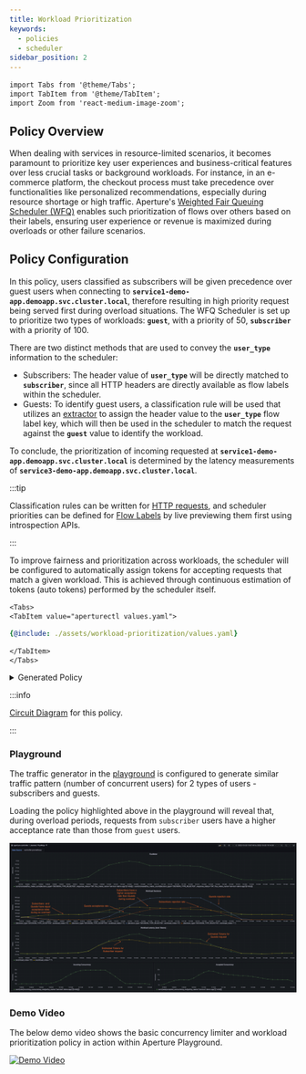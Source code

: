 ```yaml
---
title: Workload Prioritization
keywords:
  - policies
  - scheduler
sidebar_position: 2
---
```


```mdx-code-block
import Tabs from '@theme/Tabs';
import TabItem from '@theme/TabItem';
import Zoom from 'react-medium-image-zoom';
```

## Policy Overview

When dealing with services in resource-limited scenarios, it becomes paramount
to prioritize key user experiences and business-critical features over less
crucial tasks or background workloads. For instance, in an e-commerce platform,
the checkout process must take precedence over functionalities like personalized
recommendations, especially during resource shortage or high traffic. Aperture's
[Weighted Fair Queuing Scheduler (WFQ)](/concepts/load-scheduler.md#scheduler)
enables such prioritization of flows over others based on their labels, ensuring
user experience or revenue is maximized during overloads or other failure
scenarios.

## Policy Configuration

In this policy, users classified as subscribers will be given precedence over
guest users when connecting to
**`service1-demo-app.demoapp.svc.cluster.local`**, therefore resulting in high
priority request being served first during overload situations. The WFQ
Scheduler is set up to prioritize two types of workloads: **`guest`**, with a
priority of 50, **`subscriber`** with a priority of 100.

There are two distinct methods that are used to convey the **`user_type`**
information to the scheduler:

- Subscribers: The header value of **`user_type`** will be directly matched to
  **`subscriber`**, since all HTTP headers are directly available as flow labels
  within the scheduler.
- Guests: To identify guest users, a classification rule will be used that
  utilizes an [extractor](/concepts/classifier.md#extractors) to assign the
  header value to the **`user_type`** flow label key, which will then be used in
  the scheduler to match the request against the **`guest`** value to identify
  the workload.

To conclude, the prioritization of incoming requested at
**`service1-demo-app.demoapp.svc.cluster.local`** is determined by the latency
measurements of **`service3-demo-app.demoapp.svc.cluster.local`**.

:::tip

Classification rules can be written for
[HTTP requests](/concepts/classifier.md#live-previewing-requests), and scheduler
priorities can be defined for
[Flow Labels](/concepts/flow-label.md#live-previewing-flow-labels) by live
previewing them first using introspection APIs.

:::

To improve fairness and prioritization across workloads, the scheduler will be
configured to automatically assign tokens for accepting requests that match a
given workload. This is achieved through continuous estimation of tokens (auto
tokens) performed by the scheduler itself.

```mdx-code-block
<Tabs>
<TabItem value="aperturectl values.yaml">
```

```yaml
{@include: ./assets/workload-prioritization/values.yaml}
```

```mdx-code-block
</TabItem>
</Tabs>
```

<details><summary>Generated Policy</summary>
<p>

```yaml
{@include: ./assets/workload-prioritization/policy.yaml}
```

</p>
</details>

:::info

[Circuit Diagram](./assets/workload-prioritization/graph.mmd.svg) for this
policy.

:::

### Playground

The traffic generator in the
[playground](https://github.com/fluxninja/aperture/blob/main/playground/README.md)
is configured to generate similar traffic pattern (number of concurrent users)
for 2 types of users - subscribers and guests.

Loading the policy highlighted above in the playground will reveal that, during
overload periods, requests from `subscriber` users have a higher acceptance rate
than those from `guest` users.

<Zoom>

![Workload Prioritization](./assets/workload-prioritization/dashboard.png)

</Zoom>

### Demo Video

The below demo video shows the basic concurrency limiter and workload
prioritization policy in action within Aperture Playground.

[![Demo Video](https://img.youtube.com/vi/m070bAvrDHM/0.jpg)](https://www.youtube.com/watch?v=m070bAvrDHM)

